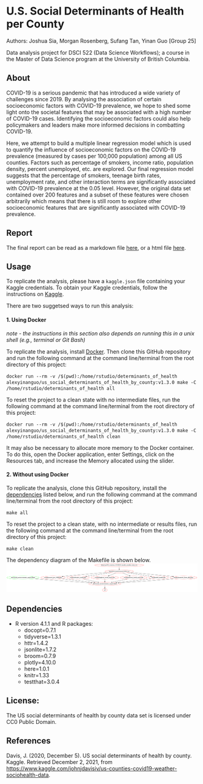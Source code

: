 # U.S. Social Determinants of Health per County

Authors: Joshua Sia, Morgan Rosenberg, Sufang Tan, Yinan Guo \[Group
25\]

Data analysis project for DSCI 522 (Data Science Workflows); a course in
the Master of Data Science program at the University of British
Columbia.

## **About**

COVID-19 is a serious pandemic that has introduced a wide variety of challenges since 2019. By analysing the association of certain socioeconomic factors with COVID-19 prevalence, we hope to shed some light onto the societal features that may be associated with a high number of COVID-19 cases. Identifying the socioeconomic factors could also help policymakers and leaders make more informed decisions in combatting COVID-19.

Here, we attempt to build a multiple linear regression model which is used to quantify the influence of socioeconomic factors on the COVID-19 prevalence (measured by cases per 100,000 population) among all US counties. Factors such as percentage of smokers, income ratio, population density, percent unemployed, etc. are explored. Our final regression model suggests that the percentage of smokers, teenage birth rates, unemployment rate, and other interaction terms are significantly associated with COVID-19 prevalence at the 0.05 level. However, the original data set contained over 200 features and a subset of these features were chosen arbitrarily which means that there is still room to explore other socioeconomic features that are significantly associated with COVID-19 prevalence.

## **Report**

The final report can be read as a markdown file [here](https://github.com/UBC-MDS/DSCI_522_US_social_determinants_of_health_by_county/blob/main/doc/covid_socioeconomic_report.md), or a html file [here](https://ubc-mds.github.io/DSCI_522_US_social_determinants_of_health_by_county/doc/covid_socioeconomic_report.html).

## Usage

To replicate the analysis, please have a `kaggle.json` file containing your Kaggle credentials. To obtain your Kaggle credentials, follow the instructions on [Kaggle](https://www.kaggle.com/docs/api). 

There are two suggetsed ways to run this analysis:

#### 1\. Using Docker

*note - the instructions in this section also depends on running this in
a unix shell (e.g., terminal or Git Bash)*

To replicate the analysis, install
[Docker](https://www.docker.com/get-started). Then clone this GitHub
repository and run the following command at the command line/terminal
from the root directory of this project:

    docker run --rm -v /$(pwd):/home/rstudio/determinants_of_health alexyinanguo/us_social_determinants_of_health_by_county:v1.3.0 make -C /home/rstudio/determinants_of_health all
    
To reset the project to a clean state with no intermediate files, run the following command at the command line/terminal from the root directory of this project:

    docker run --rm -v /$(pwd):/home/rstudio/determinants_of_health alexyinanguo/us_social_determinants_of_health_by_county:v1.3.0 make -C /home/rstudio/determinants_of_health clean
    
It may also be necessary to allocate more memory to the Docker container. To do this, open the Docker application, enter Settings, click on the Resources tab, and increase the Memory allocated using the slider.
    
#### 2\. Without using Docker

To replicate the analysis, clone this GitHub repository, install the
[dependencies](#dependencies) listed below, and run the following
command at the command line/terminal from the root directory of this
project:

    make all
    
To reset the project to a clean state, with no intermediate or results files, run the following command at the command line/terminal from the root directory of this project:

    make clean

The dependency diagram of the Makefile is shown below.
![Dependency diagram of Makefile](Makefile.png)

## **Dependencies**
-   R version 4.1.1 and R packages:
    -   docopt=0.7.1
    -   tidyverse=1.3.1
    -   httr=1.4.2
    -   jsonlite=1.7.2
    -   broom=0.7.9
    -   plotly=4.10.0
    -   here=1.0.1
    -   knitr=1.33
    -   testthat=3.0.4

## License:

The US social determinants of health by county data set is licensed under CC0 Public Domain.

## References
Davis, J. (2020, December 5). US social determinants of health by county. Kaggle. Retrieved December 2, 2021, from https://www.kaggle.com/johnjdavisiv/us-counties-covid19-weather-sociohealth-data. 
